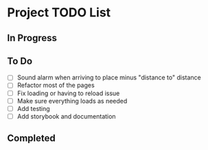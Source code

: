 # Project TODO List

## In Progress

## To Do

- [ ] Sound alarm when arriving to place minus "distance to" distance
- [ ] Refactor most of the pages
- [ ] Fix loading or having to reload issue
- [ ] Make sure everything loads as needed
- [ ] Add testing
- [ ] Add storybook and documentation

## Completed
